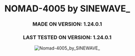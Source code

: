 <div align="center">

# NOMAD-4005 by SINEWAVE_
### MADE ON VERSION: 1.24.0.1
### LAST TESTED ON VERSION: 1.24.0.1

![Nomad-4005_by_SINEWAVE_](https://github.com/ThatSINEWAVE/World-Of-Tanks-Mods/assets/133239148/94a675e7-4991-49ff-8844-7f1d121d25bd)

</div>
